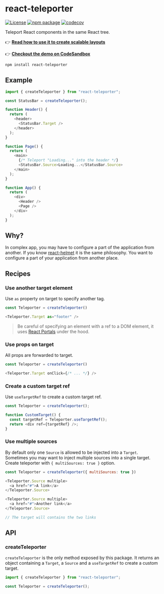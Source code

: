# react-teleporter

[![License](https://img.shields.io/npm/l/react-teleporter.svg)](https://github.com/gregberge/react-teleporter/blob/main/LICENSE)
[![npm package](https://img.shields.io/npm/v/react-teleporter/latest.svg)](https://www.npmjs.com/package/react-teleporter)
[![codecov](https://codecov.io/gh/gregberge/react-teleporter/branch/main/graph/badge.svg)](https://codecov.io/gh/gregberge/react-teleporter)

Teleport React components in the same React tree.

👉 [**Read how to use it to create scalable layouts**](https://gregberge.com/blog/react-scalable-layout)

👉 [**Checkout the demo on CodeSandbox**](https://codesandbox.io/s/react-teleporter-demo-ryklv)

```bash
npm install react-teleporter
```

## Example

```js
import { createTeleporter } from "react-teleporter";

const StatusBar = createTeleporter();

function Header() {
  return (
    <header>
      <StatusBar.Target />
    </header>
  );
}

function Page() {
  return (
    <main>
      {/* Teleport "Loading..." into the header */}
      <StatusBar.Source>Loading...</StatusBar.Source>
    </main>
  );
}

function App() {
  return (
    <div>
      <Header />
      <Page />
    </div>
  );
}
```

## Why?

In complex app, you may have to configure a part of the application from another. If you know [react-helmet](https://github.com/nfl/react-helmet) it is the same philosophy. You want to configure a part of your application from another place.

## Recipes

### Use another target element

Use `as` property on target to specify another tag.

```js
const Teleporter = createTeleporter()

<Teleporter.Target as="footer" />
```

> Be careful of specifying an element with a ref to a DOM element, it uses [React Portals](https://reactjs.org/docs/portals.html) under the hood.

### Use props on target

All props are forwarded to target.

```js
const Teleporter = createTeleporter()

<Teleporter.Target onClick={/* ... */} />
```

### Create a custom target ref

Use `useTargetRef` to create a custom target ref.

```js
const Teleporter = createTeleporter();

function CustomTarget() {
  const targetRef = Teleporter.useTargetRef();
  return <div ref={targetRef} />;
}
```

### Use multiple sources

By default only one `Source` is allowed to be injected into a `Target`. Sometimes you may want to inject multiple sources into a single target. Create teleporter with `{ multiSources: true }` option.

```js
const Teleporter = createTeleporter({ multiSources: true })

<Teleporter.Source multiple>
  <a href="#">A link</a>
</Teleporter.Source>

<Teleporter.Source multiple>
  <a href="#">Another link</a>
</Teleporter.Source>

// The target will contains the two links
```

## API

### createTeleporter

`createTeleporter` is the only method exposed by this package. It returns an object containing a `Target`, a `Source` and a `useTargetRef` to create a custom target.

```js
import { createTeleporter } from "react-teleporter";

const Teleporter = createTeleporter();
```
